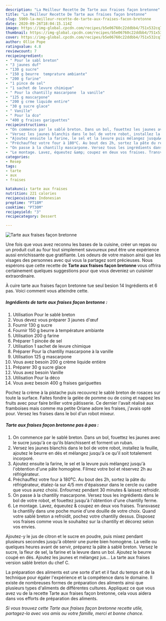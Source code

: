 ```yaml
---
description: "La Meilleur Recette De Tarte aux fraises façon bretonne"
title: "La Meilleur Recette De Tarte aux fraises façon bretonne"
slug: 5909-la-meilleur-recette-de-tarte-aux-fraises-facon-bretonne
date: 2020-09-26T18:04:15.114Z
image: https://img-global.cpcdn.com/recipes/b5e06760c22ddbb4/751x532cq70/tarte-aux-fraises-facon-bretonne-photo-principale-de-la-recette.jpg
thumbnail: https://img-global.cpcdn.com/recipes/b5e06760c22ddbb4/751x532cq70/tarte-aux-fraises-facon-bretonne-photo-principale-de-la-recette.jpg
cover: https://img-global.cpcdn.com/recipes/b5e06760c22ddbb4/751x532cq70/tarte-aux-fraises-facon-bretonne-photo-principale-de-la-recette.jpg
author: Ollie Pope
ratingvalue: 4.8
reviewcount: 7
recipeingredient:
- " Pour le sabl breton"
- "3 jaunes duf"
- "130 g sucre"
- "150 g beurre  temprature ambiante"
- "200 g farine"
- "1 pince de sel"
- "1 sachet de levure chimique"
- " Pour la chantilly mascarpone  la vanille"
- "125 g mascarpone"
- "200 g crme liquide entire"
- "30 g sucre glace"
- " Vanille"
- " Pour la dco"
- "400 g fraises gariguettes"
recipeinstructions:
- "On commence par le sablé breton. Dans un bol, fouettez les jaunes avec le sucre jusqu&#39;à ce qu&#39;ils blanchissent et forment un ruban."
- "Versez les jaunes blanchis dans le bol de votre robot, installez la feuille, ajoutez le beurre en dés et mélangez jusqu&#39;à ce qu&#39;il soit totalement incorporé."
- "Ajoutez ensuite la farine, le sel et la levure puis mélangez jusqu&#39;à l&#39;obtention d&#39;une pâte homogène. Filmez votre bol et réservez 2h au réfrigérateur."
- "Préchauffez votre four à 180⁰C. Au bout des 2h, sortez la pâte du réfrigérateur, étalez-la sur 4/5 mm d&#39;épaisseur dans le cercle ou cadre que vous aurez choisi. Enfournez pendant 30 minutes &amp; laissez refroidir."
- "On passe à la chantilly mascarpone. Versez tous les ingrédients dans le bol de votre robot, et fouettez jusqu&#39;à l&#39;obtention d&#39;une chantilly ferme."
- "Le montage. Lavez, équeutez &amp; coupez en deux vos fraises. Transvasez la chantilly dans une poche munie d&#39;une douille de votre choix. Quand votre sablé breton a refroidit, pochez votre chantilly dessus. Disposez vos fraises comme vous le souhaitez sur la chantilly et décorez selon vos envies."
categories:
- Resep
tags:
- tarte
- aux
- fraises

katakunci: tarte aux fraises 
nutrition: 221 calories
recipecuisine: Indonesian
preptime: "PT18M"
cooktime: "PT30M"
recipeyield: "3"
recipecategory: Dessert

---
```



![Tarte aux fraises façon bretonne](https://img-global.cpcdn.com/recipes/b5e06760c22ddbb4/751x532cq70/tarte-aux-fraises-facon-bretonne-photo-principale-de-la-recette.jpg)

Une fois que vous avez reconnu les bases de la cuisine, créer un repas ou un produit cuit au four tout simplement savoureux peut être une expérience aussi enrichissante que gratifiante. Les odeurs de votre maison ainsi que les visages des personnes avec qui vous la partagez sont précieuses. Nous espérons que cette recette de <strong> Tarte aux fraises façon bretonne </strong> vous offrira certainement quelques suggestions pour que vous deveniez un cuisinier extraordinaire.

<!--inarticleads1-->

À cuire tarte aux fraises façon bretonne tue seul besion 14 Ingrédients et 6 pas. Voici comment vous atteindre cette.

##### Ingrédients de tarte aux fraises façon bretonne :

1. Utilisation  Pour le sablé breton
1. Vous devez vous préparer 3 jaunes d&#39;œuf
1. Fournir 130 g sucre
1. Fournir 150 g beurre à température ambiante
1. Utilisation 200 g farine
1. Préparer 1 pincée de sel
1. Utilisation 1 sachet de levure chimique
1. Préparer  Pour la chantilly mascarpone à la vanille
1. Utilisation 125 g mascarpone
1. Vous avez besoin 200 g crème liquide entière
1. Préparer 30 g sucre glace
1. Vous avez besoin  Vanille
1. Utilisation  Pour la déco
1. Vous avez besoin 400 g fraises gariguettes


Pochez la crème à la pistache puis recouvrez le sablé breton de rosaces sur toute la surface. Faites fondre la gelée de pomme ou de coing et nappez les fruits avec pour faire briller votre pâtisserie. Ce dernier l&#39;avait réalisé aux framboises mais comme ma petite Oriane adore les fraises, j&#39;avais opté pour. Versez les fraises dans le bol d&#39;un robot mixeur. 

<!--inarticleads2-->

##### Tarte aux fraises façon bretonne pas à pas :

1. On commence par le sablé breton. Dans un bol, fouettez les jaunes avec le sucre jusqu&#39;à ce qu&#39;ils blanchissent et forment un ruban.
1. Versez les jaunes blanchis dans le bol de votre robot, installez la feuille, ajoutez le beurre en dés et mélangez jusqu&#39;à ce qu&#39;il soit totalement incorporé.
1. Ajoutez ensuite la farine, le sel et la levure puis mélangez jusqu&#39;à l&#39;obtention d&#39;une pâte homogène. Filmez votre bol et réservez 2h au réfrigérateur.
1. Préchauffez votre four à 180⁰C. Au bout des 2h, sortez la pâte du réfrigérateur, étalez-la sur 4/5 mm d&#39;épaisseur dans le cercle ou cadre que vous aurez choisi. Enfournez pendant 30 minutes &amp; laissez refroidir.
1. On passe à la chantilly mascarpone. Versez tous les ingrédients dans le bol de votre robot, et fouettez jusqu&#39;à l&#39;obtention d&#39;une chantilly ferme.
1. Le montage. Lavez, équeutez &amp; coupez en deux vos fraises. Transvasez la chantilly dans une poche munie d&#39;une douille de votre choix. Quand votre sablé breton a refroidit, pochez votre chantilly dessus. Disposez vos fraises comme vous le souhaitez sur la chantilly et décorez selon vos envies.


Ajoutez-y le jus de citron et le sucre en poudre, puis mixez pendant plusieurs secondes jusqu&#39;à obtenir une purée bien homogène. La veille ou quelques heures avant de servir, préparez la pâte à sablé breton. Versez le sucre, la fleur de sel, la farine et la levure dans un bol. Ajoutez le beurre coupé en dés. Ajoutez les jaunes et mélangez jus… La tarte aux fraises version sablé breton du chef C. 

<!--inarticleads1-->

<p>
La préparation des aliments est une sorte d'art et il faut du temps et de la technique pour égaler l'expérience et la compétence dans le domaine. Il existe de nombreuses formes de préparation des aliments ainsi que plusieurs types d'aliments de différentes cultures. Appliquez ce que vous avez vu de la recette Tarte aux fraises façon bretonne, cela vous aidera dans vos efforts de préparation des aliments.
</p>

<p>
<i>Si vous trouvez cette Tarte aux fraises façon bretonne recette utile, partagez-la avec vos amis ou votre famille, merci et bonne chance.</i>
</p>
